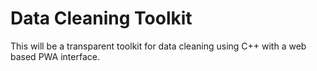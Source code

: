 # Data Cleaning Toolkit

This will be a transparent toolkit for data cleaning using C++ with a web based PWA interface.